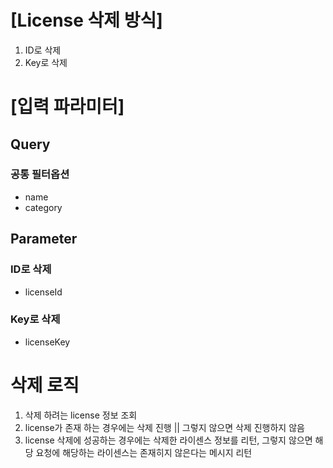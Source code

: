 # [License 삭제 방식]
1.  ID로 삭제
2.  Key로 삭제

# [입력 파라미터]
## Query
###  공통 필터옵션
- name
- category

## Parameter
###  ID로 삭제
- licenseId
###  Key로 삭제
- licenseKey


# 삭제 로직
1.  삭제 하려는 license 정보 조회
2.  license가 존재 하는 경우에는 삭제 진행 || 그렇지 않으면 삭제 진행하지 않음
3.  license 삭제에 성공하는 경우에는 삭제한 라이센스 정보를 리턴, 그렇지 않으면 해당 요청에 해당하는 라이센스는 존재히지 않은다는 메시지 리턴